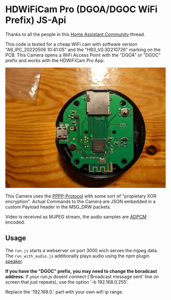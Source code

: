 # HDWiFiCam Pro (DGOA/DGOC WiFi Prefix) JS-Api

Thanks to all the people in this [Home Assistant Community](https://community.home-assistant.io/t/popular-a9-mini-wi-fi-camera-the-ha-challenge/230108) thread.

This code is tested for a cheap WiFi cam with software version "A9_IPC_20220506 10:41:05" and the "HB3_V0.3D210726" marking on the PCB.
This Camera opens a WiFi Access Point with the "DGOA" or "DGOC" prefix and works with the HDWiFiCam Pro App.

![HB3_V0.3D210726](camera.jpg 'HB3_V0.3D210726')

This Camera uses the [PPPP-Protocol](https://github.com/pmarrapese/iot/tree/f02b4d7e143a369d87c40dfe80944366d1113b81/p2p/dissector) with some sort of "propietary XOR encryption".
Actual Commands to the Camera are JSON embedded in a custom Payload header in the MSG_DRW packets.

Video is received as MJPEG stream, the audio samples are [ADPCM](https://github.com/jwzhangjie/Adpcm_Pcm/blob/master/adpcm.c) encoded.

## Usage

The `run.js` starts a webserver on port 3000 wich serves the mjpeg data.
The `run_with_audio.js` additionally plays audio using the npm plugin [speaker](https://www.npmjs.com/package/speaker).


**If you have the "DGOC" prefix, you may need to change the boradcast address:**
If your run.js dosent connect ('Broadcast message sent' line on screen that just repeats), use the option '-b 192.168.0.255'.

Replace the '192.168.0.' part with your own wifi ip range.
